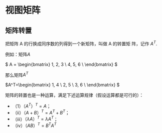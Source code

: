 # 视图矩阵

## 矩阵转置

把矩阵 A 的行换成同序数的列得到一个新矩阵，叫做 A 的转置矩 阵，记作 $A^T$.

例如：矩阵$A$

$
A = \begin{bmatrix}
 1, 2, 3 \\
 4, 5, 6 \\
 \end{bmatrix} 
$

那么矩阵$A^T$

$A^T=\begin{bmatrix}
 1, 4 \\
 2, 5 \\
 3, 6 \\
 \end{bmatrix} $

矩阵的转置也是一种运算，满足下述运算规律（假设运算都是可行的）： 
- （1）$（A^T）^T = A$； 
- （ii）$（A + B）^T = A^ T +B^ T$； 
- （iii）$（λA）^T =λA^ T$； 
- （iv）$（A B）^T = B^ T A^ T$
  

